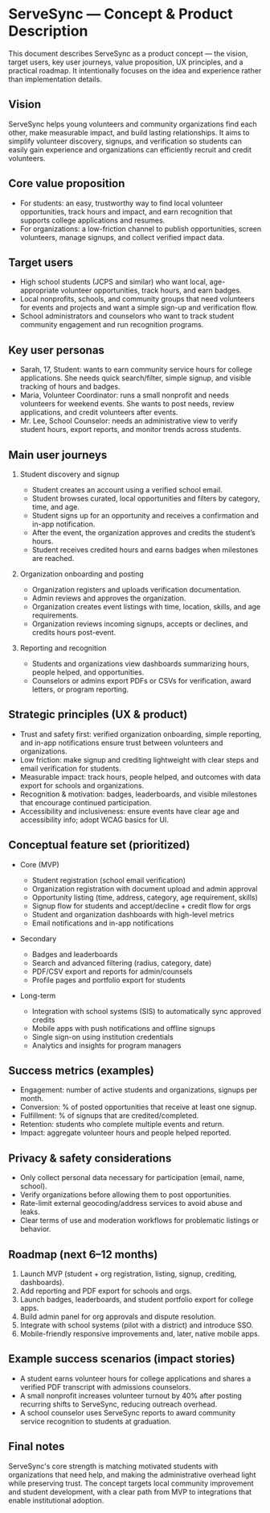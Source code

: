# ServeSync — Concept & Product Description

This document describes ServeSync as a product concept — the vision, target users, key user journeys, value proposition, UX principles, and a practical roadmap. It intentionally focuses on the idea and experience rather than implementation details.

## Vision
ServeSync helps young volunteers and community organizations find each other, make measurable impact, and build lasting relationships. It aims to simplify volunteer discovery, signups, and verification so students can easily gain experience and organizations can efficiently recruit and credit volunteers.

## Core value proposition
- For students: an easy, trustworthy way to find local volunteer opportunities, track hours and impact, and earn recognition that supports college applications and resumes.
- For organizations: a low-friction channel to publish opportunities, screen volunteers, manage signups, and collect verified impact data.

## Target users
- High school students (JCPS and similar) who want local, age-appropriate volunteer opportunities, track hours, and earn badges.
- Local nonprofits, schools, and community groups that need volunteers for events and projects and want a simple sign-up and verification flow.
- School administrators and counselors who want to track student community engagement and run recognition programs.

## Key user personas
- Sarah, 17, Student: wants to earn community service hours for college applications. She needs quick search/filter, simple signup, and visible tracking of hours and badges.
- Maria, Volunteer Coordinator: runs a small nonprofit and needs volunteers for weekend events. She wants to post needs, review applications, and credit volunteers after events.
- Mr. Lee, School Counselor: needs an administrative view to verify student hours, export reports, and monitor trends across students.

## Main user journeys
1. Student discovery and signup
   - Student creates an account using a verified school email.
   - Student browses curated, local opportunities and filters by category, time, and age.
   - Student signs up for an opportunity and receives a confirmation and in-app notification.
   - After the event, the organization approves and credits the student’s hours.
   - Student receives credited hours and earns badges when milestones are reached.

2. Organization onboarding and posting
   - Organization registers and uploads verification documentation.
   - Admin reviews and approves the organization.
   - Organization creates event listings with time, location, skills, and age requirements.
   - Organization reviews incoming signups, accepts or declines, and credits hours post-event.

3. Reporting and recognition
   - Students and organizations view dashboards summarizing hours, people helped, and opportunities.
   - Counselors or admins export PDFs or CSVs for verification, award letters, or program reporting.

## Strategic principles (UX & product)
- Trust and safety first: verified organization onboarding, simple reporting, and in-app notifications ensure trust between volunteers and organizations.
- Low friction: make signup and crediting lightweight with clear steps and email verification for students.
- Measurable impact: track hours, people helped, and outcomes with data export for schools and organizations.
- Recognition & motivation: badges, leaderboards, and visible milestones that encourage continued participation.
- Accessibility and inclusiveness: ensure events have clear age and accessibility info; adopt WCAG basics for UI.

## Conceptual feature set (prioritized)
- Core (MVP)
  - Student registration (school email verification)
  - Organization registration with document upload and admin approval
  - Opportunity listing (time, address, category, age requirement, skills)
  - Signup flow for students and accept/decline + credit flow for orgs
  - Student and organization dashboards with high-level metrics
  - Email notifications and in-app notifications

- Secondary
  - Badges and leaderboards
  - Search and advanced filtering (radius, category, date)
  - PDF/CSV export and reports for admin/counsels
  - Profile pages and portfolio export for students

- Long-term
  - Integration with school systems (SIS) to automatically sync approved credits
  - Mobile apps with push notifications and offline signups
  - Single sign-on using institution credentials
  - Analytics and insights for program managers

## Success metrics (examples)
- Engagement: number of active students and organizations, signups per month.
- Conversion: % of posted opportunities that receive at least one signup.
- Fulfillment: % of signups that are credited/completed.
- Retention: students who complete multiple events and return.
- Impact: aggregate volunteer hours and people helped reported.

## Privacy & safety considerations
- Only collect personal data necessary for participation (email, name, school).
- Verify organizations before allowing them to post opportunities.
- Rate-limit external geocoding/address services to avoid abuse and leaks.
- Clear terms of use and moderation workflows for problematic listings or behavior.

## Roadmap (next 6–12 months)
1. Launch MVP (student + org registration, listing, signup, crediting, dashboards).
2. Add reporting and PDF export for schools and orgs.
3. Launch badges, leaderboards, and student portfolio export for college apps.
4. Build admin panel for org approvals and dispute resolution.
5. Integrate with school systems (pilot with a district) and introduce SSO.
6. Mobile-friendly responsive improvements and, later, native mobile apps.

## Example success scenarios (impact stories)
- A student earns volunteer hours for college applications and shares a verified PDF transcript with admissions counselors.
- A small nonprofit increases volunteer turnout by 40% after posting recurring shifts to ServeSync, reducing outreach overhead.
- A school counselor uses ServeSync reports to award community service recognition to students at graduation.

## Final notes
ServeSync's core strength is matching motivated students with organizations that need help, and making the administrative overhead light while preserving trust. The concept targets local community improvement and student development, with a clear path from MVP to integrations that enable institutional adoption.
